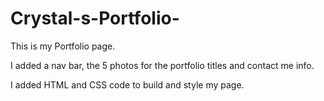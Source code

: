 # Crystal-s-Portfolio-


This is my Portfolio page.

I added a nav bar, the 5 photos for the portfolio titles and contact me info.

I added HTML and CSS code to build and style my page.